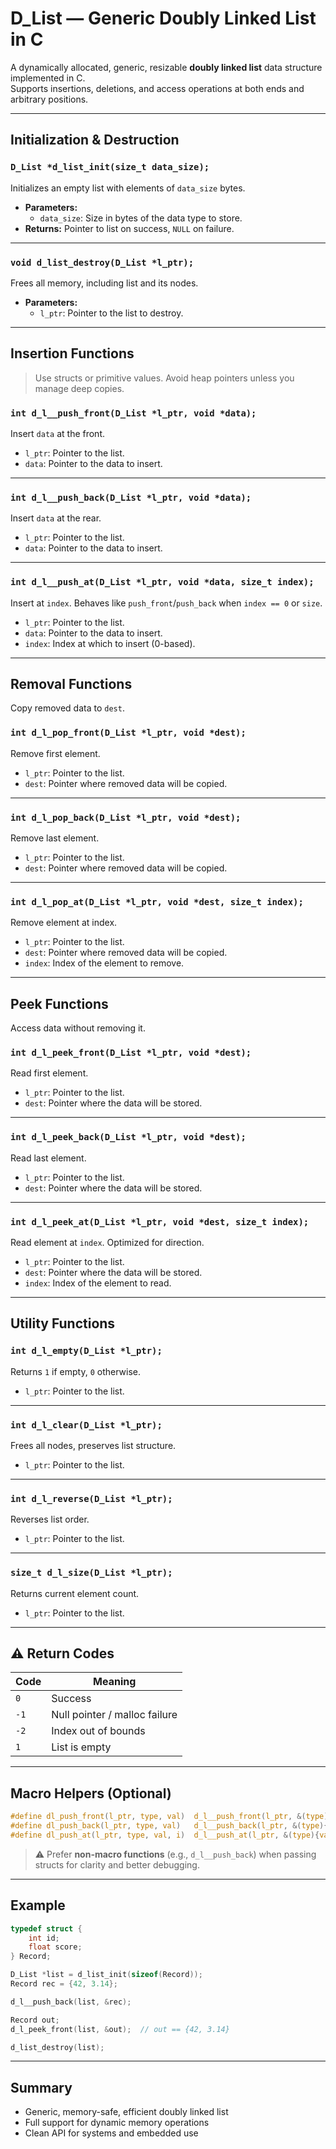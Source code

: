 # D_List — Generic Doubly Linked List in C

A dynamically allocated, generic, resizable **doubly linked list** data structure implemented in C.  
Supports insertions, deletions, and access operations at both ends and arbitrary positions.

---

## Initialization & Destruction

### `D_List *d_list_init(size_t data_size);`
Initializes an empty list with elements of `data_size` bytes.

- **Parameters:**
  - `data_size`: Size in bytes of the data type to store.
- **Returns:** Pointer to list on success, `NULL` on failure.

---

### `void d_list_destroy(D_List *l_ptr);`
Frees all memory, including list and its nodes.

- **Parameters:**
  - `l_ptr`: Pointer to the list to destroy.

---

## Insertion Functions

> Use structs or primitive values. Avoid heap pointers unless you manage deep copies.

### `int d_l__push_front(D_List *l_ptr, void *data);`  
Insert `data` at the front.

- `l_ptr`: Pointer to the list.
- `data`: Pointer to the data to insert.

---

### `int d_l__push_back(D_List *l_ptr, void *data);`  
Insert `data` at the rear.

- `l_ptr`: Pointer to the list.
- `data`: Pointer to the data to insert.

---

### `int d_l__push_at(D_List *l_ptr, void *data, size_t index);`  
Insert at `index`. Behaves like `push_front`/`push_back` when `index == 0` or `size`.

- `l_ptr`: Pointer to the list.
- `data`: Pointer to the data to insert.
- `index`: Index at which to insert (0-based).

---

## Removal Functions

Copy removed data to `dest`.

### `int d_l_pop_front(D_List *l_ptr, void *dest);`  
Remove first element.

- `l_ptr`: Pointer to the list.
- `dest`: Pointer where removed data will be copied.

---

### `int d_l_pop_back(D_List *l_ptr, void *dest);`  
Remove last element.

- `l_ptr`: Pointer to the list.
- `dest`: Pointer where removed data will be copied.

---

### `int d_l_pop_at(D_List *l_ptr, void *dest, size_t index);`  
Remove element at index.

- `l_ptr`: Pointer to the list.
- `dest`: Pointer where removed data will be copied.
- `index`: Index of the element to remove.

---

## Peek Functions

Access data without removing it.

### `int d_l_peek_front(D_List *l_ptr, void *dest);`  
Read first element.

- `l_ptr`: Pointer to the list.
- `dest`: Pointer where the data will be stored.

---

### `int d_l_peek_back(D_List *l_ptr, void *dest);`  
Read last element.

- `l_ptr`: Pointer to the list.
- `dest`: Pointer where the data will be stored.

---

### `int d_l_peek_at(D_List *l_ptr, void *dest, size_t index);`  
Read element at `index`. Optimized for direction.

- `l_ptr`: Pointer to the list.
- `dest`: Pointer where the data will be stored.
- `index`: Index of the element to read.

---

## Utility Functions

### `int d_l_empty(D_List *l_ptr);`  
Returns `1` if empty, `0` otherwise.

- `l_ptr`: Pointer to the list.

---

### `int d_l_clear(D_List *l_ptr);`  
Frees all nodes, preserves list structure.

- `l_ptr`: Pointer to the list.

---

### `int d_l_reverse(D_List *l_ptr);`  
Reverses list order.

- `l_ptr`: Pointer to the list.

---

### `size_t d_l_size(D_List *l_ptr);`  
Returns current element count.

- `l_ptr`: Pointer to the list.

---

## ⚠️ Return Codes

| Code | Meaning                        |
|------|--------------------------------|
| `0`  | Success                        |
| `-1` | Null pointer / malloc failure |
| `-2` | Index out of bounds           |
| `1`  | List is empty                 |

---

## Macro Helpers (Optional)

```c
#define dl_push_front(l_ptr, type, val)  d_l__push_front(l_ptr, &(type){val})
#define dl_push_back(l_ptr, type, val)   d_l__push_back(l_ptr, &(type){val})
#define dl_push_at(l_ptr, type, val, i)  d_l__push_at(l_ptr, &(type){val}, i)
```

> ⚠️ Prefer **non-macro functions** (e.g., `d_l__push_back`) when passing structs for clarity and better debugging.

---

## Example

```c
typedef struct {
    int id;
    float score;
} Record;

D_List *list = d_list_init(sizeof(Record));
Record rec = {42, 3.14};

d_l__push_back(list, &rec);

Record out;
d_l_peek_front(list, &out);  // out == {42, 3.14}

d_list_destroy(list);
```

---

## Summary

- Generic, memory-safe, efficient doubly linked list
- Full support for dynamic memory operations
- Clean API for systems and embedded use
